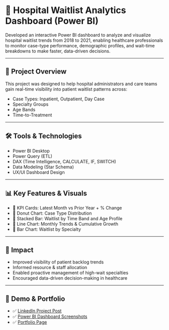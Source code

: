 # 🏥 Hospital Waitlist Analytics Dashboard (Power BI)

Developed an interactive Power BI dashboard to analyze and visualize hospital waitlist trends from 2018 to 2021, enabling healthcare professionals to monitor case-type performance, demographic profiles, and wait-time breakdowns to make faster, data-driven decisions.

---

## 📌 Project Overview

This project was designed to help hospital administrators and care teams gain real-time visibility into patient waitlist patterns across:
- Case Types: Inpatient, Outpatient, Day Case
- Specialty Groups
- Age Bands
- Time-to-Treatment

---

## 🛠 Tools & Technologies
- Power BI Desktop
- Power Query (ETL)
- DAX (Time Intelligence, CALCULATE, IF, SWITCH)
- Data Modeling (Star Schema)
- UX/UI Dashboard Design

---

## 📊 Key Features & Visuals
- 🔹 KPI Cards: Latest Month vs Prior Year + % Change
- 🔹 Donut Chart: Case Type Distribution
- 🔹 Stacked Bar: Waitlist by Time Band and Age Profile
- 🔹 Line Chart: Monthly Trends & Cumulative Growth
- 🔹 Bar Chart: Waitlist by Specialty

---

## 🎯 Impact
- Improved visibility of patient backlog trends
- Informed resource & staff allocation
- Enabled proactive management of high-wait specialties
- Encouraged data-driven decision-making in healthcare

---

## 🔗 Demo & Portfolio
- ✅ [LinkedIn Project Post](https://www.linkedin.com/feed/update/urn:li:activity:7317909629168963586/)
- ✅ [Power BI Dashboard Screenshots](#)
- ✅ [Portfolio Page](#)

